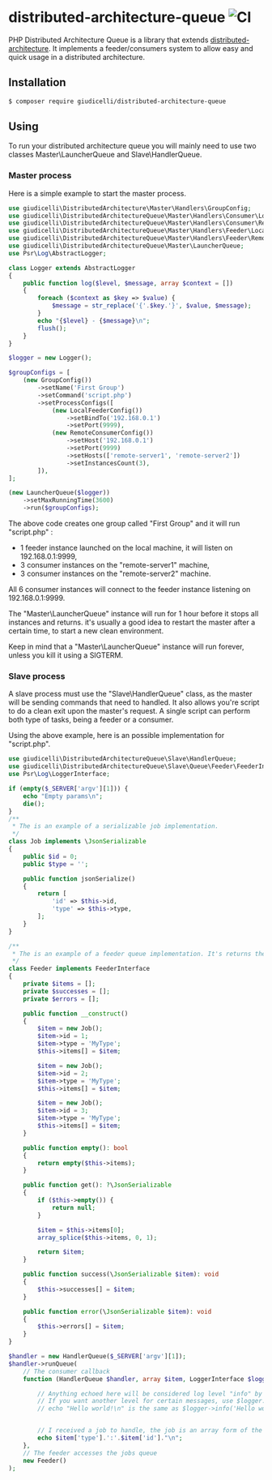 
# distributed-architecture-queue ![CI](https://github.com/giudicelli/distributed-architecture-queue/workflows/CI/badge.svg)

PHP Distributed Architecture Queue is a library that extends [distributed-architecture](https://github.com/giudicelli/distributed-architecture). It implements a feeder/consumers system to allow easy and quick usage in a distributed architecture.

## Installation

```bash
$ composer require giudicelli/distributed-architecture-queue
```

## Using

To run your distributed architecture queue you will mainly need to use two classes Master\LauncherQueue and Slave\HandlerQueue.

### Master process

Here is a simple example to start the master process.

```php
use giudicelli\DistributedArchitecture\Master\Handlers\GroupConfig;
use giudicelli\DistributedArchitectureQueue\Master\Handlers\Consumer\Local\Config as LocalConsumerConfig;
use giudicelli\DistributedArchitectureQueue\Master\Handlers\Consumer\Remote\Config as RemoteConsumerConfig;
use giudicelli\DistributedArchitectureQueue\Master\Handlers\Feeder\Local\Config as LocalFeederConfig;
use giudicelli\DistributedArchitectureQueue\Master\Handlers\Feeder\Remote\Config as RemoteFeederConfig;
use giudicelli\DistributedArchitectureQueue\Master\LauncherQueue;
use Psr\Log\AbstractLogger;

class Logger extends AbstractLogger
{
    public function log($level, $message, array $context = [])
    {
        foreach ($context as $key => $value) {
            $message = str_replace('{'.$key.'}', $value, $message);
        }
        echo "{$level} - {$message}\n";
        flush();
    }
}

$logger = new Logger();

$groupConfigs = [
    (new GroupConfig())
        ->setName('First Group')
        ->setCommand('script.php')
        ->setProcessConfigs([
            (new LocalFeederConfig())
                ->setBindTo('192.168.0.1')
                ->setPort(9999),
            (new RemoteConsumerConfig())
                ->setHost('192.168.0.1')
                ->setPort(9999)
                ->setHosts(['remote-server1', 'remote-server2'])
                ->setInstancesCount(3),
        ]),
];

(new LauncherQueue($logger))
    ->setMaxRunningTime(3600)
    ->run($groupConfigs);
```

The above code creates one group called "First Group" and it will run "script.php" :
- 1 feeder instance launched on the local machine, it will listen on 192.168.0.1:9999,
- 3 consumer instances on the "remote-server1" machine,
- 3 consumer instances on the "remote-server2" machine.

All 6 consumer instances will connect to the feeder instance listening on 192.168.0.1:9999.

The "Master\LauncherQueue" instance will run for 1 hour before it stops all instances and returns. it's usually a good idea to restart the master after a certain time, to start a new clean environment.

Keep in mind that a "Master\LauncherQueue" instance will run forever, unless you kill it using a SIGTERM.

### Slave process

A slave process must use the "Slave\HandlerQueue" class, as the master will be sending commands that need to handled. It also allows you're script to do a clean exit upon the master's request. A single script can perform both type of tasks, being a feeder or a consumer.

Using the above example, here is an possible implementation for "script.php".

```php
use giudicelli\DistributedArchitectureQueue\Slave\HandlerQueue;
use giudicelli\DistributedArchitectureQueue\Slave\Queue\Feeder\FeederInterface;
use Psr\Log\LoggerInterface;

if (empty($_SERVER['argv'][1])) {
    echo "Empty params\n";
    die();
}
/**
 * The is an example of a serializable job implementation.
 */
class Job implements \JsonSerializable
{
    public $id = 0;
    public $type = '';

    public function jsonSerialize()
    {
        return [
            'id' => $this->id,
            'type' => $this->type,
        ];
    }
}

/**
 * The is an example of a feeder queue implementation. It's returns the jobs that will be sent to the consumers.
 */
class Feeder implements FeederInterface
{
    private $items = [];
    private $successes = [];
    private $errors = [];

    public function __construct()
    {
        $item = new Job();
        $item->id = 1;
        $item->type = 'MyType';
        $this->items[] = $item;

        $item = new Job();
        $item->id = 2;
        $item->type = 'MyType';
        $this->items[] = $item;

        $item = new Job();
        $item->id = 3;
        $item->type = 'MyType';
        $this->items[] = $item;
    }

    public function empty(): bool
    {
        return empty($this->items);
    }

    public function get(): ?\JsonSerializable
    {
        if ($this->empty()) {
            return null;
        }

        $item = $this->items[0];
        array_splice($this->items, 0, 1);

        return $item;
    }

    public function success(\JsonSerializable $item): void
    {
        $this->successes[] = $item;
    }

    public function error(\JsonSerializable $item): void
    {
        $this->errors[] = $item;
    }
}

$handler = new HandlerQueue($_SERVER['argv'][1]);
$handler->runQueue(
    // The consumer callback
    function (HandlerQueue $handler, array $item, LoggerInterface $logger) {

        // Anything echoed here will be considered log level "info" by the master process.
        // If you want another level for certain messages, use $logger.
        // echo "Hello world!\n" is the same as $logger->info('Hello world!')


        // I received a job to handle, the job is an array form of the Job class.
        echo $item['type'].':'.$item['id']."\n";
    },
    // The feeder accesses the jobs queue
    new Feeder()
);

```